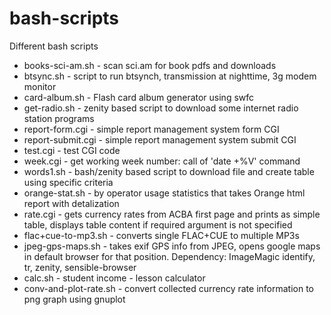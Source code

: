 bash-scripts
============

Different bash scripts

  * books-sci-am.sh - scan sci.am for book pdfs and downloads
  * btsync.sh - script to run btsynch, transmission at nighttime, 3g modem monitor
  * card-album.sh - Flash card album generator using swfc
  * get-radio.sh - zenity based script to download some internet radio station programs
  * report-form.cgi - simple report management system form CGI
  * report-submit.cgi - simple report management system submit CGI
  * test.cgi - test CGI code
  * week.cgi - get working week number: call of 'date +%V' command
  * words1.sh - bash/zenity based script to download file and create table using specific criteria
  * orange-stat.sh - by operator usage statistics that takes Orange html report with detalization
  * rate.cgi - gets currency rates from ACBA first page and prints as simple table, displays table content if required argument is not specified
  * flac+cue-to-mp3.sh - converts single FLAC+CUE to multiple MP3s
  * jpeg-gps-maps.sh - takes exif GPS info from JPEG, opens google maps in default browser for that position. Dependency: ImageMagic identify, tr, zenity, sensible-browser
  * calc.sh - student income - lesson calculator
  * conv-and-plot-rate.sh - convert collected currency rate information to png graph using gnuplot

